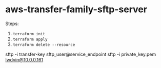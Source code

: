 # aws-transfer-family-sftp-server

Steps:
1. `terraform init`
2. `terraform apply`
3. `terraform delete --resource `


sftp -i transfer-key sftp_user@service_endpoint
sftp -i private_key.pem lwdvin@10.0.0.161